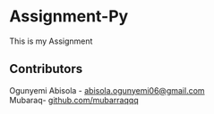 # Assignment-Py
This is my Assignment
## Contributors

Ogunyemi Abisola - [abisola.ogunyemi06@gmail.com](abisola.ogunyemi06@gmail.com)  
Mubaraq- [github.com/mubarraqqq](https://github.com/mubarraqqq)

